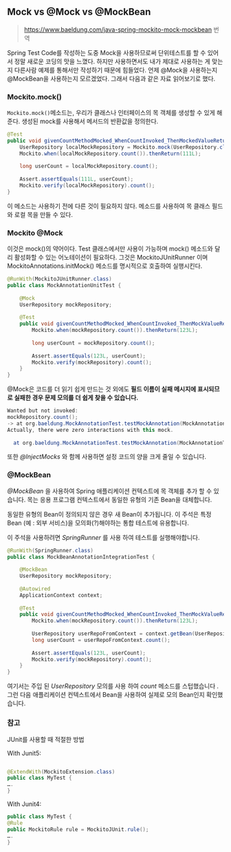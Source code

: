 ## Mock vs @Mock vs @MockBean

> https://www.baeldung.com/java-spring-mockito-mock-mockbean 번역

Spring Test Code를 작성하는 도중 Mock을 사용하므로써 단위테스트를 할 수 있어서 정말 새로운 코딩의 맛을 느꼈다. 하지만 사용하면서도 내가 제대로 사용하는 게 맞는 지 다른사람 예제를 통해서만 작성하기 때문에 힘들었다. 언제 @Mock을 사용하는지 @MockBean을 사용하는지 모르겠었다. 그래서 다음과 같은 자료 읽어보기로 했다.



### Mockito.mock()

`Mockito.mock()`메소드는, 우리가 클래스나 인터페이스의 목 객체를 생성할 수 있게 해준다. 생성된 mock를 사용해서 메서드의 반환값을 정의한다.

```java
@Test
public void givenCountMethodMocked_WhenCountInvoked_ThenMockedValueReturned() {
    UserRepository localMockRepository = Mockito.mock(UserRepository.class);
    Mockito.when(localMockRepository.count()).thenReturn(111L);
 
    long userCount = localMockRepository.count();
 
    Assert.assertEquals(111L, userCount);
    Mockito.verify(localMockRepository).count();
}
```

이 메소드는 사용하기 전에 다른 것이 필요하지 않다. 메소드를 사용하여 목 클래스 필드와 로컬 목을 만들 수 있다.



### Mockito @Mock

이것은 mock()의 약어이다. Test 클래스에서만 사용이 가능하며 mock() 메소드와 달리 활성화할 수 있는 어노테이션이 필요하다. 그것은 MockitoJUnitRunner 이며 MockitoAnnotations.initMock() 메소드를 명시적으로 호출하여 실행시킨다.

```java
@RunWith(MockitoJUnitRunner.class)
public class MockAnnotationUnitTest {
     
    @Mock
    UserRepository mockRepository;
     
    @Test
    public void givenCountMethodMocked_WhenCountInvoked_ThenMockValueReturned() {
        Mockito.when(mockRepository.count()).thenReturn(123L);
 
        long userCount = mockRepository.count();
 
        Assert.assertEquals(123L, userCount);
        Mockito.verify(mockRepository).count();
    }
}
```

@Mock은 코드를 더 읽기 쉽게 만드는 것 외에도 **필드 이름이 실패 메시지에 표시되므로 실패한 경우 문제 모의를 더 쉽게 찾을 수 있습니다.**

```java
Wanted but not invoked:
mockRepository.count();
-> at org.baeldung.MockAnnotationTest.testMockAnnotation(MockAnnotationTest.java:22)
Actually, there were zero interactions with this mock.
 
  at org.baeldung.MockAnnotationTest.testMockAnnotation(MockAnnotationTest.java:22)
```

또한 *@InjectMocks* 와 함께 사용하면 설정 코드의 양을 크게 줄일 수 있습니다.



### @MockBean

*@MockBean* 을 사용하여 Spring 애플리케이션 컨텍스트에 목 객체를 추가 할 수 있습니다. 목는 응용 프로그램 컨텍스트에서 동일한 유형의 기존 Bean을 대체합니다.

동일한 유형의 Bean이 정의되지 않은 경우 새 Bean이 추가됩니다. 이 주석은 특정 Bean (예 : 외부 서비스)을 모의화(?)해야하는 통합 테스트에 유용합니다.

이 주석을 사용하려면 *SpringRunner* 를 사용 하여 테스트를 실행해야합니다.

```java
@RunWith(SpringRunner.class)
public class MockBeanAnnotationIntegrationTest {
     
    @MockBean
    UserRepository mockRepository;
     
    @Autowired
    ApplicationContext context;
     
    @Test
    public void givenCountMethodMocked_WhenCountInvoked_ThenMockValueReturned() {
        Mockito.when(mockRepository.count()).thenReturn(123L);
 
        UserRepository userRepoFromContext = context.getBean(UserRepository.class);
        long userCount = userRepoFromContext.count();
 
        Assert.assertEquals(123L, userCount);
        Mockito.verify(mockRepository).count();
    }
}
```

 여기서는 주입 된 *UserRepository* 모의를 사용 하여 *count* 메소드를 스텁했습니다 *.* 그런 다음 애플리케이션 컨텍스트에서 Bean을 사용하여 실제로 모의 Bean인지 확인했습니다.



### 참고

JUnit를 사용할 때 적절한 방법

With Junit5:

```java

@ExtendWith(MockitoExtension.class)
public class MyTest {
….
}
```

With Junit4:

```java
public class MyTest {
@Rule
public MockitoRule rule = MockitoJUnit.rule();
….
}
```

